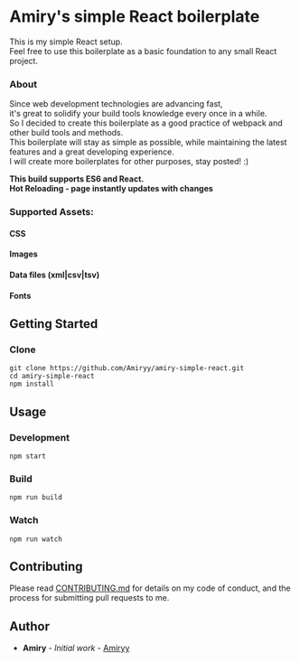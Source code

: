 # Amiry's simple React boilerplate
  This is my simple React setup.  
  Feel free to use this boilerplate as a basic foundation to any small React project.
  
  ### About
  Since web development technologies are advancing fast,  
  it's great to solidify your build tools knowledge every once in a while.  
  So I decided to create this boilerplate as a good practice of webpack and other build tools and methods.  
  This boilerplate will stay as simple as possible, while maintaining the latest features and a great developing experience.  
  I will create more boilerplates for other purposes, stay posted! :)  
  
  **This build supports ES6 and React.**  
  **Hot Reloading - page instantly updates with changes**
  ### Supported Assets:
  #### CSS
  #### Images
  #### Data files (xml|csv|tsv)
  #### Fonts

## Getting Started
### Clone
  ```
  git clone https://github.com/Amiryy/amiry-simple-react.git
  cd amiry-simple-react
  npm install  
  ```

## Usage
### Development
`npm start`

### Build
`npm run build`

### Watch
`npm run watch`

## Contributing

Please read [CONTRIBUTING.md](https://gist.github.com/Amiryy/5fd07e4c54f846ea578f906df4b7871e) for details on my code of conduct, and the process for submitting pull requests to me.


## Author

* **Amiry** - *Initial work* - [Amiryy](https://github.com/amiryy)
